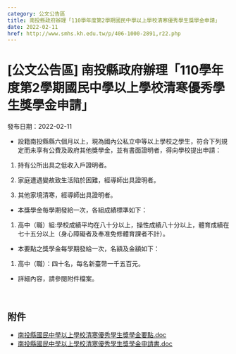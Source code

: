 ```yaml
---
category: 公文公告區
title: 南投縣政府辦理「110學年度第2學期國民中學以上學校清寒優秀學生獎學金申請」
date: 2022-02-11
href: http://www.smhs.kh.edu.tw/p/406-1000-2891,r22.php
---
```


# [公文公告區] 南投縣政府辦理「110學年度第2學期國民中學以上學校清寒優秀學生獎學金申請」

發布日期：2022-02-11

<div><div></div><div><ul><li><p><span><span><span><span><span>設籍南投縣縣六個月以上</span></span><span>，現為國內公私立中等以上學校之</span></span><span>學生，</span><span><span>符合下列規定而未享有公費及政府其他獎學金</span></span><span><span>，並有書面證明者，</span></span><span><span>得向學校提出申請</span></span><span><span>：</span></span></span></span></p></ul><ol><li><p><span><span><span><span>持有公所出具之</span><span><span>低收入戶證明</span></span><span>者。</span></span></span></span></p><li><p><span><span><span></span>家庭遭遇變故致生活陷於困難，經導師出具證明者。</span></span></p><li><p><span><span><span>其他家境清寒，經導師出具證明者。</span></span></span></p></ol><ul><li><p><span><span><span>本獎學金每學期發給一次，各組成績標準如下：</span></span></span></p></ul><ol><li><p><span><span><span>高中（職）組:學校成績平均在八十分以上，操性成績八十分以上，體育成</span><span>績在七十五分以上（身心障礙者及奉准免修體育課者不計）。</span></span></span></p></ol><ul><li><p><span><span>本要點之獎學金每學期發給一次，名額及金額如下：</span></span></p></ul><ol><li><p><span><span>高中（職）：四十名，每名新臺幣一千五百元。</span></span></p></ol><ul><li><p><span><span>詳細內容，請參閱附件檔案。</span></span></p></ul><p><span><span></span></span></p><br></div></div>

## 附件

- [南投縣國民中學以上學校清寒優秀學生獎學金要點.doc](https://www.smhs.kh.edu.tw/app/index.php?Action=downloadfile&file=WVhSMFlXTm9MemM0TDNCMFlWOHlOVGszWHpZeE1qWTVOamRmTmpnME9UWXVaRzlq&fname=LOGGYSOKWW10A1IHLOLKSXGDQO30WTGGPKJCXSICCCIDXW40A0TSGHSWWWOO50OKPOCCEH10A404LK14MOPKTSLO34B0NOYSVXVXXWTSSWZW01B4FHA4CDFCPK445125DGA0DCXTPKDGDCGC50B0ZWNKNPGDQPROPOECZS0134OO45US4444TXXXDGVWIGGDKO30POXSIGRO14KKQPXT04QPXWB4KOSW14GGGHQKWW4001LLEDPOWWMORKNKOKLKWSJCHGXSCCQLSW40NK30OPA41454JGTTDGCCZTXXB0HG05WWIGSWMKWSECB0MPNK0035NO40RO3050B4SSOKHHTT)
- [南投縣國民中學以上學校清寒優秀學生獎學金申請書.doc](https://www.smhs.kh.edu.tw/app/index.php?Action=downloadfile&file=WVhSMFlXTm9MemM0TDNCMFlWOHlOVGs0WHpRMU1UQXpOek5mTmpnME9UWXVaRzlq&fname=LOGGYSOKWW10A1IHLOLKSXGDQO30WTGGPKJCXSICCCIDXW40A0TSGHSWWWOO50OKPOCCEH10A404LK14MOPKTSLO34B0NOYSVXVXXWTSSWZW01B4FHA4CDFCPK445125DGA0DCXTPKDGDCGC50B0ZWNKNPGDQPROPOECZS0134OO45US4444TXXXDGVWIGGDKO30POXSIGRO14KKQPXT04QPXWB4KOSW14GGGHQKWW4001LLEDPOWWMORKNKOKLKWSJCHGXSCCQLSW40NK30OPA41454FCTTNOWWYTZX50XSTXWWMOHC40WSOPRKGDGCUTMPHGTSSWZW45FGPK0045PKUS00SS4444XWPKICPKB0QLQL)
